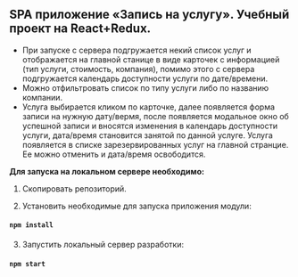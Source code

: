  ## SPA приложение «Запись на услугу». Учебный проект на React+Redux.
 * При запуске с сервера подгружается некий список услуг и отображается на главной станице в виде карточек с информацией (тип услуги, стоимость, компания), помимо этого c сервера подгружается календарь доступности услуги по дате/времени.  
 * Можно отфильтровать список по типу услуги либо по названию компании.
 * Услуга выбирается кликом по карточке, далее появляется форма записи на нужную дату/вермя, после появляется модальное окно об успешной записи и вносятся изменения в календарь доступности услуги, дата/время становится занятой по данной услуге. Услуга появляется в списке зарезервированных услуг на главной странцие. Ее можно отменить и дата/время освободится.  


**Для запуска на локальном сервере необходимо:**  

1. Скопировать репозиторий.  

2. Установить необходимые для запуска приложения модули:
#### `npm install`  

3. Запустить локальный сервер разработки:
#### `npm start`
